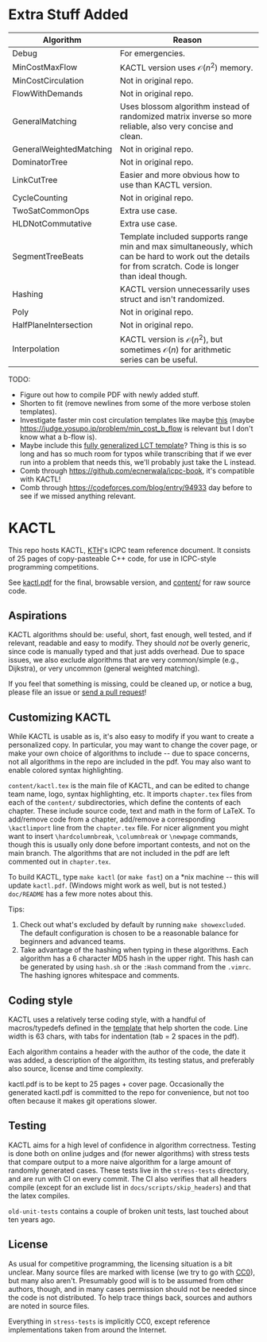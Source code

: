# Extra Stuff Added

| Algorithm | Reason |
|---|---|
| Debug | For emergencies. |
| MinCostMaxFlow | KACTL version uses $\mathcal O(n^2)$ memory. |
| MinCostCirculation | Not in original repo. |
| FlowWithDemands | Not in original repo. |
| GeneralMatching | Uses blossom algorithm instead of randomized matrix inverse so more reliable, also very concise and clean. |
| GeneralWeightedMatching | Not in original repo. |
| DominatorTree | Not in original repo. |
| LinkCutTree | Easier and more obvious how to use than KACTL version. |
| CycleCounting | Not in original repo. |
| TwoSatCommonOps | Extra use case. |
| HLDNotCommutative | Extra use case. |
| SegmentTreeBeats | Template included supports range min and max simultaneously, which can be hard to work out the details for from scratch. Code is longer than ideal though. |
| Hashing | KACTL version unnecessarily uses struct and isn't randomized. |
| Poly | Not in original repo. |
| HalfPlaneIntersection | Not in original repo. |
| Interpolation | KACTL version is $\mathcal O(n^2)$, but sometimes $\mathcal O(n)$ for arithmetic series can be useful. |

TODO:
- Figure out how to compile PDF with newly added stuff.
- Shorten to fit (remove newlines from some of the more verbose stolen templates).
- Investigate faster min cost circulation templates like maybe [this](https://github.com/Laakeri/contestlib/blob/master/src/graph/circulation.cpp) (maybe https://judge.yosupo.jp/problem/min_cost_b_flow is relevant but I don't know what a b-flow is).
- Maybe include this [fully generalized LCT template](https://12tqian.github.io/cp-library/library/graphs/link-cut-tree.hpp)? Thing is this is so long and has so much room for typos while transcribing that if we ever run into a problem that needs this, we'll probably just take the L instead.
- Comb through https://github.com/ecnerwala/icpc-book, it's compatible with KACTL!
- Comb through https://codeforces.com/blog/entry/94933 day before to see if we missed anything relevant.

# KACTL

This repo hosts KACTL, [KTH](https://en.wikipedia.org/wiki/KTH_Royal_Institute_of_Technology)'s ICPC team reference document.
It consists of 25 pages of copy-pasteable C++ code, for use in ICPC-style programming competitions.

See [kactl.pdf](./kactl.pdf) for the final, browsable version, and [content/](./content/) for raw source code.

## Aspirations

KACTL algorithms should be: useful, short, fast enough, well tested, and if relevant, readable and easy to modify.
They should *not* be overly generic, since code is manually typed and that just adds overhead.
Due to space issues, we also exclude algorithms that are very common/simple (e.g., Dijkstra), or very uncommon (general weighted matching).

If you feel that something is missing, could be cleaned up, or notice a bug, please file an issue or [send a pull request](https://help.github.com/articles/fork-a-repo/)!

## Customizing KACTL

While KACTL is usable as is, it's also easy to modify if you want to create a personalized copy.
In particular, you may want to change the cover page, or make your own choice of algorithms to include --
due to space concerns, not all algorithms in the repo are included in the pdf.
You may also want to enable colored syntax highlighting.

`content/kactl.tex` is the main file of KACTL, and can be edited to change team name, logo, syntax highlighting, etc.
It imports `chapter.tex` files from each of the `content/` subdirectories, which define the contents of each chapter.
These include source code, text and math in the form of LaTeX.
To add/remove code from a chapter, add/remove a corresponding `\kactlimport` line from the `chapter.tex` file.
For nicer alignment you might want to insert `\hardcolumnbreak`, `\columnbreak` or `\newpage` commands,
though this is usually only done before important contests, and not on the main branch.
The algorithms that are not included in the pdf are left commented out in `chapter.tex`.

To build KACTL, type `make kactl` (or `make fast`) on a \*nix machine -- this will update `kactl.pdf`.
(Windows might work as well, but is not tested.) `doc/README` has a few more notes about this.

Tips:
1. Check out what's excluded by default by running `make showexcluded`.
The default configuration is chosen to be a reasonable balance for beginners
and advanced teams.
2. Take advantage of the hashing when typing in these algorithms. Each
algorithm has a 6 character MD5 hash in the upper right. This hash can be
generated by using `hash.sh` or the `:Hash` command from the `.vimrc`. The
hashing ignores whitespace and comments.

## Coding style

KACTL uses a relatively terse coding style, with a handful of macros/typedefs defined in the
[template](./content/contest/template.cpp) that help shorten the code.
Line width is 63 chars, with tabs for indentation (tab = 2 spaces in the pdf).

Each algorithm contains a header with the author of the code, the date it
was added, a description of the algorithm, its testing status, and preferably also
source, license and time complexity.

kactl.pdf is to be kept to 25 pages + cover page.
Occasionally the generated kactl.pdf is committed to the repo for convenience, but not too often because it makes git operations slower.

## Testing

KACTL aims for a high level of confidence in algorithm correctness.
Testing is done both on online judges and (for newer algorithms) with stress tests
that compare output to a more naive algorithm for a large amount of randomly generated cases.
These tests live in the `stress-tests` directory, and are run with CI on every commit. The CI also verifies that all headers compile (except for an exclude list in `docs/scripts/skip_headers`) and that the latex compiles.

`old-unit-tests` contains a couple of broken unit tests, last touched about ten years ago.

## License

As usual for competitive programming, the licensing situation is a bit unclear.
Many source files are marked with license (we try to go with
[CC0](https://creativecommons.org/share-your-work/public-domain/cc0/)), but many also aren't.
Presumably good will is to be assumed from other authors, though, and in many cases permission should not be needed since the code is not distributed.
To help trace things back, sources and authors are noted in source files.

Everything in `stress-tests` is implicitly CC0, except reference implementations taken from around the Internet.
